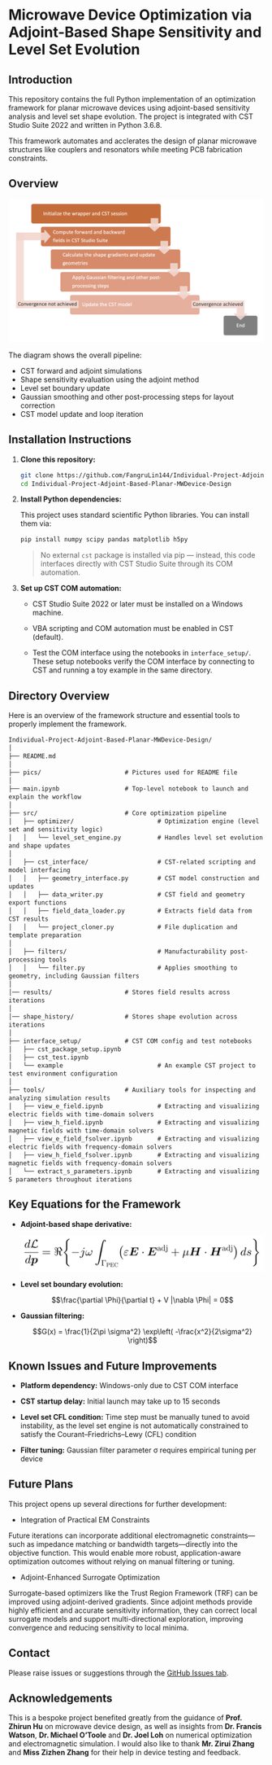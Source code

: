 # Microwave Device Optimization via Adjoint-Based Shape Sensitivity and Level Set Evolution

## Introduction

This repository contains the full Python implementation of an optimization framework for planar microwave devices using adjoint-based sensitivity analysis and level set shape evolution. The project is integrated with CST Studio Suite 2022 and written in Python 3.6.8.

This framework automates and acclerates the design of planar microwave structures like couplers and resonators while meeting PCB fabrication constraints.

## Overview

![Workflow Diagram](pics/methodology_workflow.png)

The diagram shows the overall pipeline:

- CST forward and adjoint simulations
- Shape sensitivity evaluation using the adjoint method 
- Level set boundary update  
- Gaussian smoothing and other post-processing steps for layout correction
- CST model update and loop iteration

## Installation Instructions

1. **Clone this repository:**

   ```bash
   git clone https://github.com/FangruLin144/Individual-Project-Adjoint-Based-Planar-MWDevice-Design.git
   cd Individual-Project-Adjoint-Based-Planar-MWDevice-Design
   ```

2. **Install Python dependencies:**

   This project uses standard scientific Python libraries. You can install them via:

   ```bash
   pip install numpy scipy pandas matplotlib h5py
   ```

   > No external `cst` package is installed via pip — instead, this code interfaces directly with CST Studio Suite through its COM automation.

3. **Set up CST COM automation:**

   - CST Studio Suite 2022 or later must be installed on a Windows machine.

   - VBA scripting and COM automation must be enabled in CST (default).

   - Test the COM interface using the notebooks in `interface_setup/`. These setup notebooks verify the COM interface by connecting to CST and running a toy example in the same directory.

## Directory Overview

Here is an overview of the framework structure and essential tools to properly implement the framework. 

```
Individual-Project-Adjoint-Based-Planar-MWDevice-Design/
│
├── README.md
│
├── pics/                       # Pictures used for README file
│
├── main.ipynb                  # Top-level notebook to launch and explain the workflow
│
├── src/                        # Core optimization pipeline
│   ├── optimizer/                       # Optimization engine (level set and sensitivity logic)
│   │   └── level_set_engine.py          # Handles level set evolution and shape updates
│
│   ├── cst_interface/                   # CST-related scripting and model interfacing
│   │   ├── geometry_interface.py        # CST model construction and updates
│   │   ├── data_writer.py               # CST field and geometry export functions
│   │   ├── field_data_loader.py         # Extracts field data from CST results
│   │   └── project_cloner.py            # File duplication and template preparation
│
│   ├── filters/                         # Manufacturability post-processing tools
│   │   └── filter.py                    # Applies smoothing to geometry, including Gaussian filters
│
│── results/                    # Stores field results across iterations
│
│── shape_history/              # Stores shape evolution across iterations
│
├── interface_setup/            # CST COM config and test notebooks
│   ├── cst_package_setup.ipynb
│   ├── cst_test.ipynb
│   └── example                          # An example CST project to test environment configuration
│
├── tools/                      # Auxiliary tools for inspecting and analyzing simulation results
│   ├── view_e_field.ipynb               # Extracting and visualizing electric fields with time-domain solvers
│   ├── view_h_field.ipynb               # Extracting and visualizing magnetic fields with time-domain solvers
│   ├── view_e_field_fsolver.ipynb       # Extracting and visualizing electric fields with frequency-domain solvers
│   ├── view_h_field_fsolver.ipynb       # Extracting and visualizing magnetic fields with frequency-domain solvers
│   └── extract_s_parameters.ipynb       # Extracting and visualizing S parameters throughout iterations
```

## Key Equations for the Framework

- **Adjoint-based shape derivative:**

  ![Adjoint Equation](pics/adjoint_shape_derivative.svg)

- **Level set boundary evolution:**

  ```math
  \frac{\partial \Phi}{\partial t} + V |\nabla \Phi| = 0
  ```

- **Gaussian filtering:**

  ```math
  G(x) = \frac{1}{2\pi \sigma^2} \exp\left( -\frac{x^2}{2\sigma^2} \right)
  ```

## Known Issues and Future Improvements

- **Platform dependency:** Windows-only due to CST COM interface 

- **CST startup delay:** Initial launch may take up to 15 seconds  

- **Level set CFL condition:** Time step must be manually tuned to avoid instability, as the level set engine is not automatically constrained to satisfy the Courant–Friedrichs–Lewy (CFL) condition

- **Filter tuning:** Gaussian filter parameter σ requires empirical tuning per device

## Future Plans

This project opens up several directions for further development:

- Integration of Practical EM Constraints

Future iterations can incorporate additional electromagnetic constraints—such as impedance matching or bandwidth targets—directly into the objective function. This would enable more robust, application-aware optimization outcomes without relying on manual filtering or tuning.

- Adjoint-Enhanced Surrogate Optimization

Surrogate-based optimizers like the Trust Region Framework (TRF) can be improved using adjoint-derived gradients. Since adjoint methods provide highly efficient and accurate sensitivity information, they can correct local surrogate models and support multi-directional exploration, improving convergence and reducing sensitivity to local minima.

## Contact

Please raise issues or suggestions through the [GitHub Issues tab](https://github.com/FangruLin144/Y3_individual_project/issues).

## Acknowledgements

This is a bespoke project benefited greatly from the guidance of **Prof. Zhirun Hu** on microwave device design, as well as insights from **Dr. Francis Watson**, **Dr. Michael O’Toole** and **Dr. Joel Loh** on numerical optimization and electromagnetic simulation. I would also like to thank **Mr. Zirui Zhang** and **Miss Zizhen Zhang** for their help in device testing and feedback.
